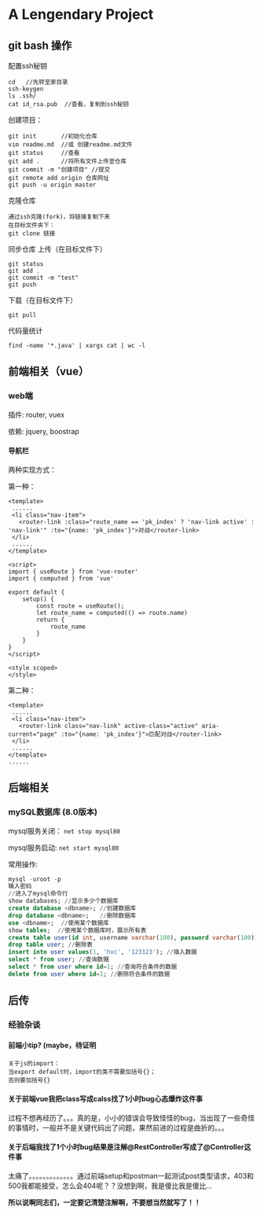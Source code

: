 # A Lengendary Project

 ## git bash 操作

 配置ssh秘钥
 ```
 cd   //先转至家目录
 ssh-keygen
 ls .ssh/
 cat id_rsa.pub  //查看，复制到ssh秘钥
 ```

 创建项目：

 ```
 git init       //初始化仓库
 vim readme.md  //或 创建readme.md文件
 git status     //查看
 git add .      //将所有文件上传至仓库
 git commit -m "创建项目" //提交
 git remote add origin 仓库网址   
 git push -u origin master
 ```

克隆仓库
 ```
 通过ssh克隆(fork)，将链接复制下来
 在目标文件夹下：
 git clone 链接
 ```

同步仓库
上传（在目标文件下）
```
git status
git add .
git commit -m "test"
git push
```

下载（在目标文件下）
```
git pull
```

代码量统计
```
find -name '*.java' | xargs cat | wc -l
```


## 前端相关（vue）

### web端

插件: router, vuex

依赖: jquery, boostrap



#### 导航栏

两种实现方式：

第一种：

```vue
<template>
 ......
 <li class="nav-item">
   <router-link :class="route_name == 'pk_index' ? 'nav-link active' : 'nav-link'" :to="{name: 'pk_index'}">对战</router-link>
 </li>
 ......
</template>

<script>
import { useRoute } from 'vue-router'
import { computed } from 'vue'

export default {
    setup() {
        const route = useRoute();
        let route_name = computed(() => route.name)
        return {
            route_name
        }
    }
}
</script>

<style scoped>
</style>
```

第二种：
```vue
<template>
 ......
 <li class="nav-item">
   <router-link class="nav-link" active-class="active" aria-current="page" :to="{name: 'pk_index'}">匹配对战</router-link>
 </li>
 ......
</template>
......
```




## 后端相关


### mySQL数据库 (8.0版本)

mysql服务关闭： `net stop mysql80`

mysql服务启动: `net start mysql80`

常用操作:
```sql
mysql -uroot -p
输入密码
//进入了mysql命令行
show databases; //显示多少个数据库
create database <dbname>; //创建数据库
drop database <dbname>;   //删除数据库
use <dbname>;  //使用某个数据库
show tables;  //使用某个数据库时，展示所有表
create table user(id int, username varchar(100), password varchar(100)); //创建表
drop table user; //删除表
insert into user values(1, 'hxc', '123123'); //插入数据
select * from user; //查询数据
select * from user where id=1; //查询符合条件的数据
delete from user where id=1; //删除符合条件的数据
```


## 后传

### 经验杂谈

#### 前端小tip? (maybe，待证明
```
关于js的import：
当export default时，import的类不需要加括号{}；
否则要加括号{}
```

#### 关于前端vue我把class写成calss找了1小时bug心态爆炸这件事

过程不想再经历了。。。真的是，小小的错误会导致怪怪的bug，当出现了一些奇怪的事情时，一般并不是关键代码出了问题，果然前进的过程是曲折的。。。

#### 关于后端我找了1个小时bug结果是注解@RestController写成了@Controller这件事

太痛了。。。。。。。。。。。。。通过前端setup和postman一起测试post类型请求，403和500我都能接受，怎么会404呢？？没想到啊，我是傻比我是傻比...

**所以说啊同志们，一定要记清楚注解啊，不要想当然就写了！！**
